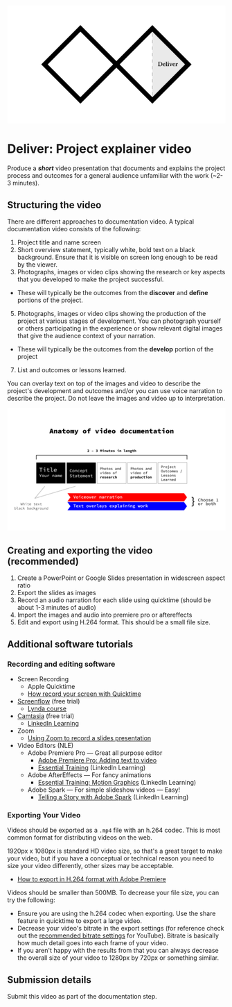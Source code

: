 ![Double Diamond Deliver Phase graphic](/assets/dd-process-deliver-1200px@2x.png)

# Deliver: Project explainer video

Produce a ***short*** video presentation that documents and explains the project process and outcomes for a general audience unfamiliar with the work \(~2-3 minutes\).

## Structuring the video

There are different approaches to documentation video. A typical documentation video consists of the following:

1. Project title and name screen
2. Short overview statement, typically white, bold text on a black background. Ensure that it is visible on screen long enough to be read by the viewer.
3. Photographs, images or video clips showing the research or key aspects that you developed to make the project successful.
 - These will typically be the outcomes from the **discover** and **define** portions of the project.
5. Photographs, images or video clips showing the production of the project at various stages of development. You can photograph yourself or others participating in the experience or show relevant digital images that give the audience context of your narration. 
 - These will typically be the outcomes from the **develop** portion of the project
7. List and outcomes or lessons learned.

You can overlay text on top of the images and video to describe the project's development and outcomes and/or you can use voice narration to describe the project. Do not leave the images and video up to interpretation.

![Graphic depicting the main parts of video documentation as a horizontal series of frames](/assets/anatomy-of-video-doc-01.png)

## Creating and exporting the video (recommended)

1. Create a PowerPoint or Google Slides presentation in widescreen aspect ratio
2. Export the slides as images
3. Record an audio narration for each slide using quicktime (should be about 1-3 minutes of audio)
4. Import the images and audio into premiere pro or aftereffects
6. Edit and export using H.264 format. This should be a small file size. 

## Additional software tutorials

### Recording and editing software

* Screen Recording
  * Apple Quicktime
  * [How record your screen with Quicktime](https://etc.usf.edu/techease/4all/getting-started/creating-screen-recordings-with-quicktime-player/#accessvid)
* [Screenflow](https://www.telestream.net/screenflow/overview.htm) (free trial)
  * [Lynda course](https://www.lynda.com/Screenflow-tutorials/ScreenFlow-8-Essential-Training/711817-2.html?org=psu.edu)
* [Camtasia](https://www.techsmith.com/video-editor.html) (free trial)
  * [LinkedIn Learning](https://www.linkedin.com/learning/camtasia-2019-essential-training-the-basics/introducing-camtasia-2019?u=76811570)
* Zoom
  * [Using Zoom to record a slides presentation](https://www.youtube.com/watch?v=WmMSXOQVQs4)
* Video Editors (NLE)
  * Adobe Premiere Pro — Great all purpose editor
    * [Adobe Premiere Pro: Adding text to video](https://www.youtube.com/watch?v=0KALkNsqFhw)
    * [Essential Training](https://www.linkedin.com/learning/premiere-pro-2020-essential-training) \(LinkedIn Learning\)
  * Adobe AfterEffects — For fancy animations
    * [Essential Training: Motion Graphics](https://www.lynda.com/After-Effects-tutorials/Welcome/758640/791274-4.html?org=psu.edu) \(LinkedIn Learning\)
  * Adobe Spark — For simple slideshow videos — Easy!
    * [Telling a Story with Adobe Spark](https://www.linkedin.com/learning/telling-a-story-with-adobe-spark/course-overview?u=76811570) \(LinkedIn Learning\)


### Exporting Your Video

Videos should be exported as a `.mp4` file with an h.264 codec. This is most common format for distributing videos on the web. 

1920px x 1080px is standard HD video size, so that's a great target to make your video, but if you have a conceptual or technical reason you need to size your video differently, other sizes may be acceptable. 

* [How to export in H.264 format with Adobe Premiere](https://www.evscicats.com/tutorials/export-mp4-video-for-youtube-vimeo/)

Videos should be smaller than 500MB. To decrease your file size, you can try the following:
* Ensure you are using the h.264 codec when exporting. Use the share feature in quicktime to export a large video.
* Decrease your video's bitrate in the export settings \(for reference check out the [recommended bitrate settings](https://support.google.com/youtube/answer/1722171?hl=en) for YouTube\). Bitrate is basically how much detail goes into each frame of your video.
* If you aren't happy with the results from that you can always decrease the overall size of your video to 1280px by 720px or something similar.

## Submission details

Submit this video as part of the documentation step.

